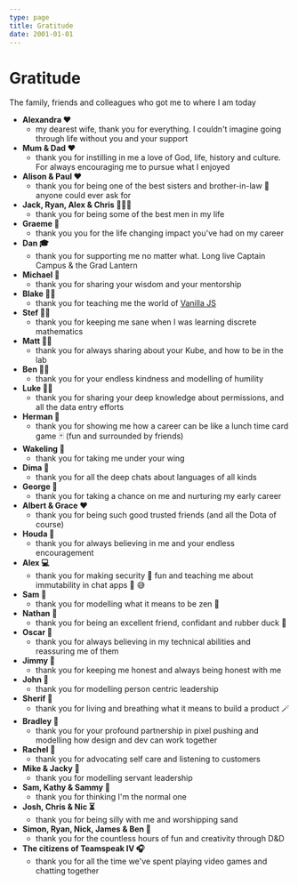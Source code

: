 ```yaml
---
type: page
title: Gratitude
date: 2001-01-01
---
```


# Gratitude

The family, friends and colleagues who got me to where I am today

- **Alexandra ❤️**
  - my dearest wife, thank you for everything. I couldn't imagine going through life without you and your support
- **Mum & Dad ❤️**
  - thank you for instilling in me a love of God, life, history and culture. For always encouraging me to pursue what I enjoyed
- **Alison & Paul ❤️**
  - thank you for being one of the best sisters and brother-in-law 🐪 anyone could ever ask for
- **Jack, Ryan, Alex & Chris 🤵🏻‍♂️**
  - thank you for being some of the best men in my life
- **Graeme 🌱**
  - thank you you for the life changing impact you've had on my career
- **Dan 🎓**
  - thank you for supporting me no matter what. Long live Captain Campus & the Grad Lantern
- **Michael 🌱**
  - thank you for sharing your wisdom and your mentorship
- **Blake 🧂🏡**
  - thank you for teaching me the world of [Vanilla JS](http://vanilla-js.com/)
- **Stef 🧂🏡**
  - thank you for keeping me sane when I was learning discrete mathematics
- **Matt 🧂🏡**
  - thank you for always sharing about your Kube, and how to be in the lab
- **Ben 🧂🏡**
  - thank you for your endless kindness and modelling of humility
- **Luke 🧂🏡**
  - thank you for sharing your deep knowledge about permissions, and all the data entry efforts
- **Herman 🌱**
  - thank you for showing me how a career can be like a lunch time card game 🃏 (fun and surrounded by friends)
- **Wakeling 🌱**
  - thank you for taking me under your wing
- **Dima 🌱**
  - thank you for all the deep chats about languages of all kinds
- **George 🌱**
  - thank you for taking a chance on me and nurturing my early career
- **Albert & Grace ❤️**
  - thank you for being such good trusted friends (and all the Dota of course)
- **Houda 🌱**
  - thank you for always believing in me and your endless encouragement
- **Alex 💻**
  - thank you for making security 🔐 fun and teaching me about immutability in chat apps 💬 😅
- **Sam 🍉**
  - thank you for modelling what it means to be zen 🎑
- **Nathan 🍉**
  - thank you for being an excellent friend, confidant and rubber duck 🦆
- **Oscar 🍉**
  - thank you for always believing in my technical abilities and reassuring me of them
- **Jimmy 🍉**
  - thank you for keeping me honest and always being honest with me
- **John 🍉**
  - thank you for modelling person centric leadership
- **Sherif 🍉**
  - thank you for living and breathing what it means to build a product 🪄
- **Bradley 🍉**
  - thank you for your profound partnership in pixel pushing and modelling how design and dev can work together
- **Rachel 🍉**
  - thank you for advocating self care and listening to customers
- **Mike & Jacky 🦜**
  - thank you for modelling servant leadership
- **Sam, Kathy & Sammy 🐠**
  - thank you for thinking I'm the normal one
- **Josh, Chris & Nic ⏳**
  - thank you for being silly with me and worshipping sand
- **Simon, Ryan, Nick, James & Ben 🐉**
  - thank you for the countless hours of fun and creativity through D&D
- **The citizens of Teamspeak IV 🎧**
  - thank you for all the time we've spent playing video games and chatting together
